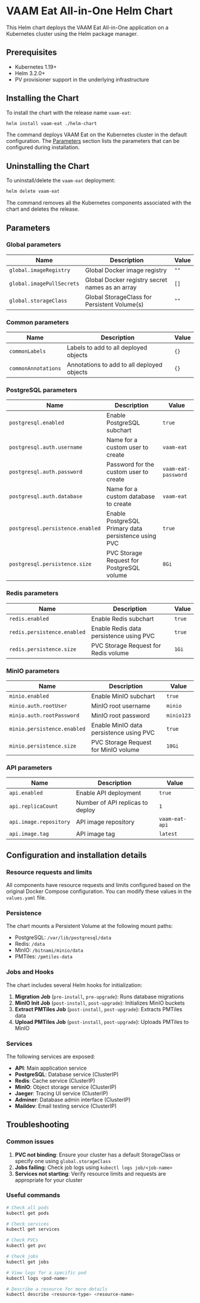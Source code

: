 # VAAM Eat All-in-One Helm Chart

This Helm chart deploys the VAAM Eat All-in-One application on a Kubernetes cluster using the Helm package manager.

## Prerequisites

- Kubernetes 1.19+
- Helm 3.2.0+
- PV provisioner support in the underlying infrastructure

## Installing the Chart

To install the chart with the release name `vaam-eat`:

```bash
helm install vaam-eat ./helm-chart
```

The command deploys VAAM Eat on the Kubernetes cluster in the default configuration. The [Parameters](#parameters) section lists the parameters that can be configured during installation.

## Uninstalling the Chart

To uninstall/delete the `vaam-eat` deployment:

```bash
helm delete vaam-eat
```

The command removes all the Kubernetes components associated with the chart and deletes the release.

## Parameters

### Global parameters

| Name                      | Description                                     | Value |
| ------------------------- | ----------------------------------------------- | ----- |
| `global.imageRegistry`    | Global Docker image registry                    | `""`  |
| `global.imagePullSecrets` | Global Docker registry secret names as an array| `[]`  |
| `global.storageClass`     | Global StorageClass for Persistent Volume(s)   | `""`  |

### Common parameters

| Name               | Description                                        | Value |
| ------------------ | -------------------------------------------------- | ----- |
| `commonLabels`     | Labels to add to all deployed objects             | `{}`  |
| `commonAnnotations`| Annotations to add to all deployed objects        | `{}`  |

### PostgreSQL parameters

| Name                                    | Description                                               | Value                    |
| --------------------------------------- | --------------------------------------------------------- | ------------------------ |
| `postgresql.enabled`                    | Enable PostgreSQL subchart                               | `true`                   |
| `postgresql.auth.username`              | Name for a custom user to create                         | `vaam-eat`               |
| `postgresql.auth.password`              | Password for the custom user to create                   | `vaam-eat-password`      |
| `postgresql.auth.database`              | Name for a custom database to create                     | `vaam-eat`               |
| `postgresql.persistence.enabled`        | Enable PostgreSQL Primary data persistence using PVC    | `true`                   |
| `postgresql.persistence.size`           | PVC Storage Request for PostgreSQL volume                | `8Gi`                    |

### Redis parameters

| Name                                    | Description                                               | Value                    |
| --------------------------------------- | --------------------------------------------------------- | ------------------------ |
| `redis.enabled`                         | Enable Redis subchart                                    | `true`                   |
| `redis.persistence.enabled`            | Enable Redis data persistence using PVC                  | `true`                   |
| `redis.persistence.size`               | PVC Storage Request for Redis volume                     | `1Gi`                    |

### MinIO parameters

| Name                                    | Description                                               | Value                    |
| --------------------------------------- | --------------------------------------------------------- | ------------------------ |
| `minio.enabled`                         | Enable MinIO subchart                                    | `true`                   |
| `minio.auth.rootUser`                   | MinIO root username                                      | `minio`                  |
| `minio.auth.rootPassword`               | MinIO root password                                      | `minio123`               |
| `minio.persistence.enabled`            | Enable MinIO data persistence using PVC                  | `true`                   |
| `minio.persistence.size`               | PVC Storage Request for MinIO volume                     | `10Gi`                   |

### API parameters

| Name                                    | Description                                               | Value                    |
| --------------------------------------- | --------------------------------------------------------- | ------------------------ |
| `api.enabled`                           | Enable API deployment                                    | `true`                   |
| `api.replicaCount`                      | Number of API replicas to deploy                        | `1`                      |
| `api.image.repository`                  | API image repository                                     | `vaam-eat-api`           |
| `api.image.tag`                         | API image tag                                            | `latest`                 |

## Configuration and installation details

### Resource requests and limits

All components have resource requests and limits configured based on the original Docker Compose configuration. You can modify these values in the `values.yaml` file.

### Persistence

The chart mounts a Persistent Volume at the following mount paths:

- PostgreSQL: `/var/lib/postgresql/data`
- Redis: `/data`
- MinIO: `/bitnami/minio/data`
- PMTiles: `/pmtiles-data`

### Jobs and Hooks

The chart includes several Helm hooks for initialization:

1. **Migration Job** (`pre-install`, `pre-upgrade`): Runs database migrations
2. **MinIO Init Job** (`post-install`, `post-upgrade`): Initializes MinIO buckets
3. **Extract PMTiles Job** (`post-install`, `post-upgrade`): Extracts PMTiles data
4. **Upload PMTiles Job** (`post-install`, `post-upgrade`): Uploads PMTiles to MinIO

### Services

The following services are exposed:

- **API**: Main application service
- **PostgreSQL**: Database service (ClusterIP)
- **Redis**: Cache service (ClusterIP)
- **MinIO**: Object storage service (ClusterIP)
- **Jaeger**: Tracing UI service (ClusterIP)
- **Adminer**: Database admin interface (ClusterIP)
- **Maildev**: Email testing service (ClusterIP)

## Troubleshooting

### Common issues

1. **PVC not binding**: Ensure your cluster has a default StorageClass or specify one using `global.storageClass`
2. **Jobs failing**: Check job logs using `kubectl logs job/<job-name>`
3. **Services not starting**: Verify resource limits and requests are appropriate for your cluster

### Useful commands

```bash
# Check all pods
kubectl get pods

# Check services
kubectl get services

# Check PVCs
kubectl get pvc

# Check jobs
kubectl get jobs

# View logs for a specific pod
kubectl logs <pod-name>

# Describe a resource for more details
kubectl describe <resource-type> <resource-name>